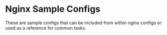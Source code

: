 # Nginx Sample Configs

These are sample configs that can be included from within nginx configs or used as a reference for common tasks.